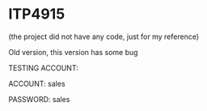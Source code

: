 # ITP4915
(the project did not have any code, just for my reference)

Old version, this version has some bug

TESTING ACCOUNT:

ACCOUNT: sales

PASSWORD: sales
